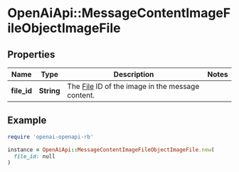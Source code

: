 # OpenAiApi::MessageContentImageFileObjectImageFile

## Properties

| Name | Type | Description | Notes |
| ---- | ---- | ----------- | ----- |
| **file_id** | **String** | The [File](/docs/api-reference/files) ID of the image in the message content. |  |

## Example

```ruby
require 'openai-openapi-rb'

instance = OpenAiApi::MessageContentImageFileObjectImageFile.new(
  file_id: null
)
```

